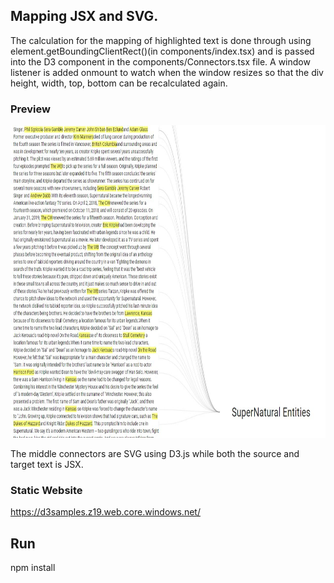 ## Mapping JSX and SVG.

The calculation for the mapping of highlighted text is done through using element.getBoundingClientRect()(in components/index.tsx) and is passed into the D3 component in the components/Connectors.tsx file. A window listener is added onmount to watch when the window resizes so that the div height, width, top, bottom can be recalculated again. 

### Preview

<img src="https://github.com/ahoak/d3-samples/blob/master/public/capture.JPG" alt="Sample"  height="500px"/>

The middle connectors are SVG using D3.js while both the source and target text is JSX.

### Static Website
https://d3samples.z19.web.core.windows.net/

## Run
npm install




